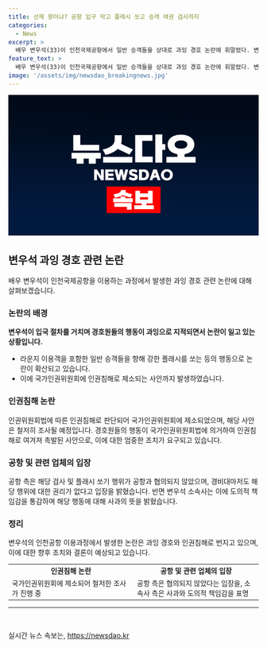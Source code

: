 ```yaml
---
title: 선재 왕이냐? 공항 입구 막고 플래시 쏘고 승객 여권 검사까지
categories:
  - News
excerpt: >
  배우 변우석(33)이 인천국제공항에서 일반 승객들을 상대로 과잉 경호 논란에 휘말렸다. 변우석의 경호원들이 라운지를 이용하는 일반 승객들을 향해 과잉으로 느껴질 정도로 강한 플래시를 쏴 논란이 되었고, 국가인권위원회에도 제소되었다. 변우석 측은 도의적 책임을 인정하며 사과하고 있으나, 인천공항 측은 해당 행위를 협의하지 않고 이루어진 것으로 밝혀 반발하고 있다.
feature_text: >
  배우 변우석(33)이 인천국제공항에서 일반 승객들을 상대로 과잉 경호 논란에 휘말렸다. 변우석의 경호원들이 라운지를 이용하는 일반 승객들을 향해 과잉으로 느껴질 정도로 강한 플래시를 쏴 논란이 되었고, 국가인권위원회에도 제소되었다. 변우석 측은 도의적 책임을 인정하며 사과하고 있으나, 인천공항 측은 해당 행위를 협의하지 않고 이루어진 것으로 밝혀 반발하고 있다.
image: '/assets/img/newsdao_breakingnews.jpg'
---
```


<p><img src="/assets/img/newsdao_breakingnews.jpg" alt="ranknews 속보" /></p>

<h2 data-ke-size="size26">변우석 과잉 경호 관련 논란</h2>

<p data-ke-size="size16">배우 변우석이 인천국제공항을 이용하는 과정에서 발생한 과잉 경호 관련 논란에 대해 살펴보겠습니다.</p>

<h3>논란의 배경</h3>

<p data-ke-size="size16"><b>변우석이 입국 절차를 거치며 경호원들의 행동이 과잉으로 지적되면서 논란이 일고 있는 상황입니다.</b></p>

<ul>
  <li>라운지 이용객을 포함한 일반 승객들을 향해 강한 플래시를 쏘는 등의 행동으로 논란이 확산되고 있습니다.</li>
  <li>이에 국가인권위원회에 인권침해로 제소되는 사안까지 발생하였습니다.</li>
</ul>

<h3>인권침해 논란</h3>

<p data-ke-size="size16">인권위원회법에 따른 인권침해로 판단되어 국가인권위원회에 제소되었으며, 해당 사안은 철저히 조사될 예정입니다.
경호원들의 행동이 국가인권위원회법에 의거하여 인권침해로 여겨져 촉발된 사안으로, 이에 대한 엄중한 조치가 요구되고 있습니다.</p>

<h3>공항 및 관련 업체의 입장</h3>

<p data-ke-size="size16">공항 측은 해당 검사 및 플래시 쏘기 행위가 공항과 협의되지 않았으며, 경비대마저도 해당 행위에 대한 권리가 없다고 입장을 밝혔습니다.
반면 변우석 소속사는 이에 도의적 책임감을 통감하며 해당 행동에 대해 사과의 뜻을 밝혔습니다.</p>

<h3>정리</h3>

<p data-ke-size="size16">변우석의 인천공항 이용과정에서 발생한 논란은 과잉 경호와 인권침해로 번지고 있으며, 이에 대한 향후 조치와 결론이 예상되고 있습니다.</p>

<table>
  <tr>
    <td style="text-align: center; width: 50%;"><b>인권침해 논란</b></td>
    <td style="text-align: center; width: 50%;"><b>공항 및 관련 업체의 입장</b></td>
  </tr>
  <tr>
    <td style="text-align: left;">국가인권위원회에 제소되어 철저한 조사가 진행 중</td>
    <td style="text-align: left;">공항 측은 협의되지 않았다는 입장을, 소속사 측은 사과와 도의적 책임감을 표명</td>
  </tr>
</table>

<hr>

<p data-ke-size="size16">&nbsp;</p>
실시간 뉴스 속보는, <a href="https://newsdao.kr" rel="dofollow">https://newsdao.kr</a>


